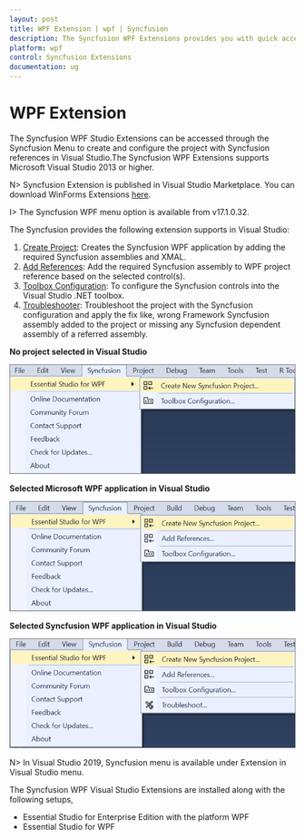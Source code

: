 ```yaml
---
layout: post
title: WPF Extension | wpf | Syncfusion
description: The Syncfusion WPF Extensions provides you with quick access to Project Templates to create or configure the Syncfusion WPF Application
platform: wpf
control: Syncfusion Extensions
documentation: ug
---
```


# WPF Extension

The Syncfusion WPF Studio Extensions can be accessed through the Syncfusion Menu to create and configure the project with Syncfusion references in Visual Studio.The Syncfusion WPF Extensions supports Microsoft Visual Studio 2013 or higher.

N> Syncfusion Extension is published in Visual Studio Marketplace. You can download WinForms Extensions [here](https://marketplace.visualstudio.com/items?itemName=SyncfusionInc.WPFExtension).

I> The Syncfusion WPF menu option is available from v17.1.0.32.

The Syncfusion provides the following extension supports in Visual Studio:

1.	[Create Project](https://help.syncfusion.com/wpf/Visual-Studio-Integration/Visual-Studio-Extensions/Create-Project): Creates the Syncfusion WPF application by adding the required Syncfusion assemblies and XMAL.
2.	[Add References](https://help.syncfusion.com/wpf/Visual-Studio-Integration/Visual-Studio-Extensions/Add-References): Add the required Syncfusion assembly to WPF project reference based on the selected control(s).
3.	[Toolbox Configuration](https://help.syncfusion.com/common/essential-studio/utilities#toolbox-configuration): To configure the Syncfusion controls into the Visual Studio .NET toolbox.
4.	[Troubleshooter](https://help.syncfusion.com/wpf/Visual-Studio-Integration/Visual-Studio-Extensions/Troubleshooting): Troubleshoot the project with the Syncfusion configuration and apply the fix like, wrong Framework Syncfusion assembly added to the project or missing any Syncfusion dependent assembly of a referred assembly.

**No project selected in Visual Studio**

![Syncfusion Menu when No project selected in Visual Studio](Overview-images/Syncfusion_Menu_OverView1.png)

**Selected Microsoft WPF application in Visual Studio**

![Syncfusion Menu when Selected Microsoft WPF application in Visual Studio](Overview-images/Syncfusion_Menu_OverView2.png)

**Selected Syncfusion WPF application in Visual Studio**

![Syncfusion Menu when Selected Synfusion WPF application in Visual Studio](Overview-images/Syncfusion_Menu_OverView3.png)

N> In Visual Studio 2019, Syncfusion menu is available under Extension in Visual Studio menu.

The Syncfusion WPF Visual Studio Extensions are installed along with the following setups,

* Essential Studio for Enterprise Edition with the platform WPF
* Essential Studio for WPF
